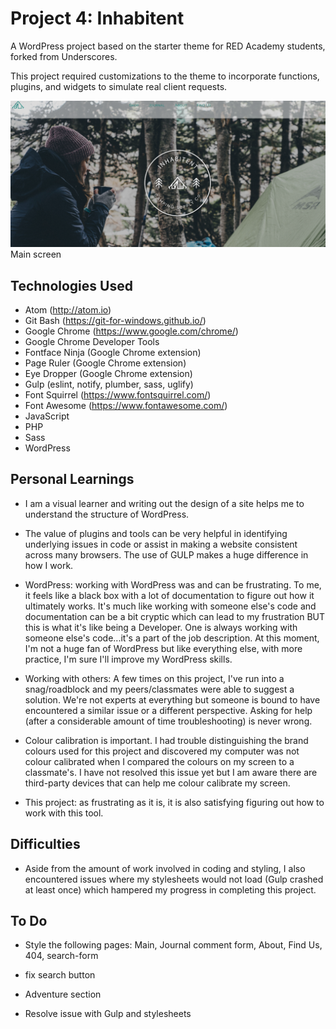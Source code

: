 # Project 4: Inhabitent

A WordPress project based on the starter theme for RED Academy students, forked from Underscores.

This project required customizations to the theme to incorporate functions, plugins, and widgets to simulate real client requests.

![Instanews](images/inhabitent-screenshot.png)
Main screen


## Technologies Used
* Atom (http://atom.io)
* Git Bash (https://git-for-windows.github.io/)
* Google Chrome (https://www.google.com/chrome/)
* Google Chrome Developer Tools
* Fontface Ninja (Google Chrome extension)
* Page Ruler (Google Chrome extension)
* Eye Dropper (Google Chrome extension)
* Gulp (eslint, notify, plumber, sass, uglify)
* Font Squirrel (https://www.fontsquirrel.com/)
* Font Awesome (https://www.fontawesome.com/)
* JavaScript
* PHP
* Sass
* WordPress

## Personal Learnings
* I am a visual learner and writing out the design of a site helps me to understand the structure of WordPress.

* The value of plugins and tools can be very helpful in identifying underlying issues in code or assist in making a website consistent across many browsers. The use of GULP makes a huge difference in how I work.

* WordPress: working with WordPress was and can be frustrating. To me, it feels like a black box with a lot of documentation to figure out how it ultimately works. It's much like working with someone else's code and documentation can be a bit cryptic which can lead to my frustration BUT this is what it's like being a Developer. One is always working with someone else's code...it's a part of the job description. At this moment, I'm not a huge fan of WordPress but like everything else, with more practice, I'm sure I'll improve my WordPress skills.

* Working with others: A few times on this project, I've run into a snag/roadblock and my peers/classmates were able to suggest a solution. We're not experts at everything but someone is bound to have encountered a similar issue or a different perspective. Asking for help (after a considerable amount of time troubleshooting) is never wrong.

* Colour calibration is important. I had trouble distinguishing the brand colours used for this project and discovered my computer was not colour calibrated when I compared the colours on my screen to a classmate's. I have not resolved this issue yet but I am aware there are third-party devices that can help me colour calibrate my screen.

* This project: as frustrating as it is, it is also satisfying figuring out how to work with this tool.

## Difficulties
* Aside from the amount of work involved in coding and styling, I also encountered issues where my stylesheets would not load (Gulp crashed at least once) which hampered my progress in completing this project.

## To Do
* Style the following pages: Main, Journal comment form, About, Find Us, 404, search-form

* fix search button

* Adventure section

* Resolve issue with Gulp and stylesheets
